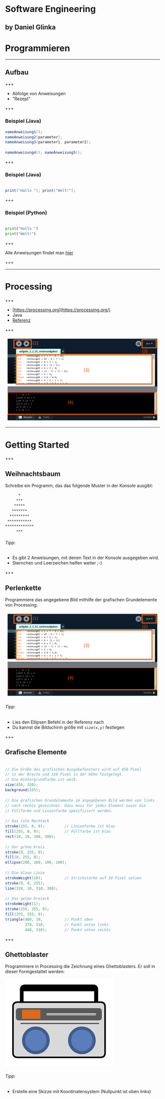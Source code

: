 # Software Engineering
by Daniel Glinka
---

# Programmieren

---

## Aufbau

+++

- Abfolge von Anweisungen
- "Rezept"

+++

### Beispiel (Java)

```java
nameAnweisung1();
nameAnweisung2(parameter);
nameAnweisung3(parameter1, parameter2);

nameAnweisung4(); nameAnweisung5(); 
```

+++

### Beispiel (Java)

```java

print("Hallo "); print("Welt!");

```

+++
### Beispiel (Python)

```python

print("Hallo ")
print("Welt!")

```
+++

Alle Anweisungen findet man [hier](https://processing.org/reference/)

+++

---

# Processing

+++

- [https://processing.org](https://processing.org/)
- Java
- [Referenz](https://processing.org/reference/)

+++

![Processing UI](assets/img/Processing_UI.png)

---

# Getting Started

+++

## Weihnachtsbaum

Schreibe ein Programm, das das folgende Muster in der Konsole ausgibt:

```bash
      *
     ***
    *****
   *******
  *********
 ***********
*************
     ***
```

###### Tipp:
- Es gibt 2 Anweisungen, mit denen Text in der Konsole ausgegeben wird.
- Sternchen und Leerzeichen helfen weiter ;-)

+++

## Perlenkette

Programmiere das angegebene Bild mithilfe der grafischen Grundelemente von Processing:

![Perlenkette](assets/img/Processing_UI.png)

###### Tipp:
- Lies den Ellipsen Befehl in der Referenz nach
- Du kannst die Bildschirm größe mit `size(x,y)` festlegen

+++

## Grafische Elemente

```java

// Die Größe des grafischen Ausgabefensters wird auf 450 Pixel
// in der Breite und 320 Pixel in der Höhe festgelegt.
// Die Hintergrundfarbe ist weiß.
size(450, 320);
background(255);

// Die grafischen Grundelemente im angegebenen Bild werden von links
// nach rechts gezeichnet. Dazu muss für jedes Element zuvor die
// Füllfarbe und Linienfarbe spezifiziert werden.

// Das rote Rechteck
stroke(255, 0, 0);         // Linienfarbe ist blau
fill(255, 0, 0);           // Füllfarbe ist blau
rect(10, 10, 100, 300);

// Der grüne Kreis
stroke(0, 255, 0);
fill(0, 255, 0);
ellipse(200, 160, 100, 100);

// Die blaue Linie
strokeWeight(10);          // Strichstärke auf 10 Pixel setzen
stroke(0, 0, 255);
line(310, 10, 310, 300);

// Das gelbe Dreieck
strokeWeight(1);
stroke(255, 255, 0);
fill(255, 255, 0);
triangle(400, 10,          // Punkt oben
         370, 310,         // Punkt unten links
         440, 310);        // Punkt unten rechts

```
+++

## Ghettoblaster

Programmiere in Processing die Zeichnung eines Ghettoblasters. Er soll in dieser Formgestaltet werden:

![Ghettoblaster](assets/img/Ghettoblaster.png)

###### Tipp:
- Erstelle eine Skizze mit Koordinatensystem (Nullpunkt ist oben links)
